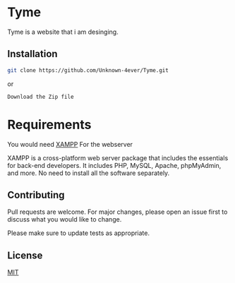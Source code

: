 # Tyme
Tyme is a website that i am desinging.

## Installation
```bash
git clone https://github.com/Unknown-4ever/Tyme.git
```
or
```
Download the Zip file
```
# Requirements
You would need [XAMPP](https://www.apachefriends.org/index.html) For the webserver

XAMPP is a cross-platform web server package that includes the essentials for back-end developers. 
It includes PHP, MySQL, Apache, phpMyAdmin, and more. No need to install all the software separately.

## Contributing
Pull requests are welcome. For major changes, 
please open an issue first to discuss what you would like to change.

Please make sure to update tests as appropriate.

## License
[MIT]()
